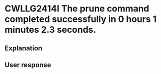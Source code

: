 # CWLLG2414I The prune command completed successfully in 0 hours 1 minutes 2.3 seconds.

## Explanation

## User response